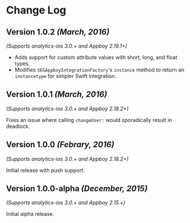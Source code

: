 Change Log
==========

Version 1.0.2 *(March, 2016)*
-------------------------------------------
*(Supports analytics-ios 3.0.+ and Appboy 2.19.1+)*

- Adds support for custom attribute values with short, long, and float types.
- Modifies `SEGAppboyIntegrationFactory`'s `instance` method to return an `instancetype` for simpler Swift integration.

Version 1.0.1 *(March, 2016)*
-------------------------------------------
*(Supports analytics-ios 3.0.+ and Appboy 2.18.2+)*

Fixes an issue where calling `changeUser:` would sporadically result in deadlock.

Version 1.0.0 *(Febrary, 2016)*
-------------------------------------------
*(Supports analytics-ios 3.0.+ and Appboy 2.18.2+)*

Initial release with push support.

Version 1.0.0-alpha *(December, 2015)*
-------------------------------------------
*(Supports analytics-ios 3.0.+ and Appboy 2.15.+)*

Initial alpha release.

